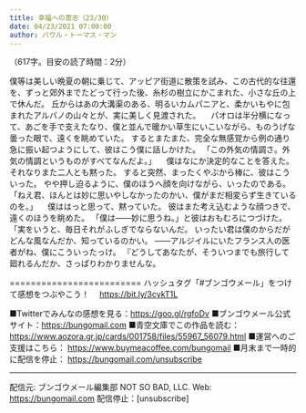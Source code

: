 ```yaml
---
title: 幸福への意志（23/30）
date: 04/23/2021 07:00:00
author: パウル・トーマス・マン
---
```


（617字。目安の読了時間：2分）

僕等は美しい晩夏の朝に乗じて、アッピア街道に散策を試み、この古代的な往還を、ずっと郊外までたどって行った後、糸杉の樹立にかこまれた、小さな丘の上で休んだ。
丘からはあの大溝渠のある、明るいカムパニアと、柔かいもやに包まれたアルバノの山々とが、実に美しく見渡された。
　パオロは半分横になって、あごを手で支えたなり、僕と並んで暖かい草生にいこいながら、ものうげな曇った眼で、遠くを眺めていた。
するとまたまた、完全な無感覚から例の通り急に振い起つようにして、彼はこう僕に話しかけた。
「この外気の情調さ。外気の情調というものがすべてなんだよ。」
　僕はなにか決定的なことを答えた。
それなりまた二人とも黙った。
すると突然、まったくやぶから棒に、彼はこういった。
やや押し迫るように、僕のほうへ顔を向けながら、いったのである。
「ねえ君、ほんとは妙に思いやしなかったのかい、僕がまだ相変らず生きているのを。」
　僕ははっと思って、黙っていた。
彼はまた考え込むような顔つきで、遠くのほうを眺めた。
「僕は――妙に思うね。」と彼はおもむろにつづけた。
「実をいうと、毎日それがふしぎでならないんだ。
いったい君は僕のからだがどんな風なんだか、知っているのかい。
――アルジイルにいたフランス人の医者がね、僕にこういったっけ。
『どうしてあなたが、そういつまでも旅行して廻れるんだか、さっぱりわかりませんな。

=========================
ハッシュタグ「#ブンゴウメール」をつけて感想をつぶやこう！　
https://bit.ly/3cykT1L

■Twitterでみんなの感想を見る：https://goo.gl/rgfoDv
■ブンゴウメール公式サイト：https://bungomail.com
■青空文庫でこの作品を読む：https://www.aozora.gr.jp/cards/001758/files/55967_56079.html
■運営へのご支援はこちら： https://www.buymeacoffee.com/bungomail
■月末まで一時的に配信を停止： https://bungomail.com/unsubscribe

-------
配信元: ブンゴウメール編集部
NOT SO BAD, LLC.
Web: https://bungomail.com
配信停止：[unsubscribe]

